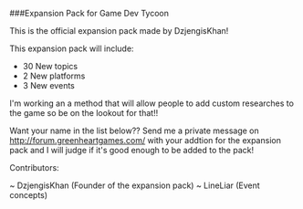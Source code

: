 ###Expansion Pack for Game Dev Tycoon

This is the official expansion pack made by DzjengisKhan!

This expansion pack will include:
  - 30 New topics
  - 2  New platforms
  - 3  New events

I'm working an a method that will allow people to add custom researches to the game so be on the lookout for that!!

Want your name in the list below?? Send me a private message on http://forum.greenheartgames.com/
with your addtion for the expansion pack and I will judge if it's good enough to be added to the pack!

Contributors:

  ~ DzjengisKhan (Founder of the expansion pack)
  ~ LineLiar (Event concepts)
